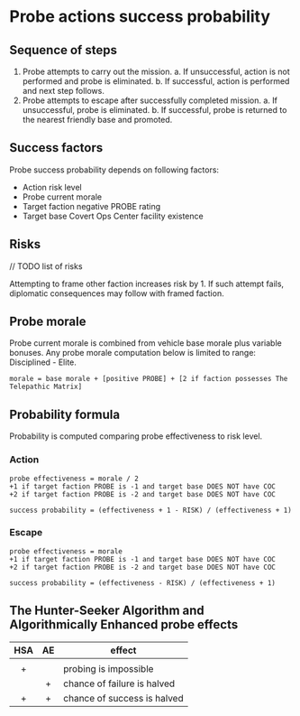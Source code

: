 # Probe actions success probability

## Sequence of steps

1. Probe attempts to carry out the mission.
   a. If unsuccessful, action is not performed and probe is eliminated.
   b. If successful, action is performed and next step follows.
2. Probe attempts to escape after successfully completed mission.
   a. If unsuccessful, probe is eliminated.
   b. If successful, probe is returned to the nearest friendly base and promoted.

## Success factors

Probe success probability depends on following factors:

* Action risk level
* Probe current morale
* Target faction negative PROBE rating
* Target base Covert Ops Center facility existence

## Risks

// TODO list of risks

Attempting to frame other faction increases risk by 1. If such attempt fails, diplomatic consequences may follow with framed faction.

## Probe morale

Probe current morale is combined from vehicle base morale plus variable bonuses.
Any probe morale computation below is limited to range: Disciplined - Elite.

```
morale = base morale + [positive PROBE] + [2 if faction possesses The Telepathic Matrix]
```

## Probability formula

Probability is computed comparing probe effectiveness to risk level.

### Action

```
probe effectiveness = morale / 2
+1 if target faction PROBE is -1 and target base DOES NOT have COC
+2 if target faction PROBE is -2 and target base DOES NOT have COC
```

```
success probability = (effectiveness + 1 - RISK) / (effectiveness + 1)
```

### Escape

```
probe effectiveness = morale
+1 if target faction PROBE is -1 and target base DOES NOT have COC
+2 if target faction PROBE is -2 and target base DOES NOT have COC
```

```
success probability = (effectiveness - RISK) / (effectiveness + 1)
```

## The Hunter-Seeker Algorithm and Algorithmically Enhanced probe effects

| HSA | AE | effect |
| :----: | :----: | ---- |
|  |  |  |
| + |  | probing is impossible |
|  | + | chance of failure is halved |
| + | + | chance of success is halved |

